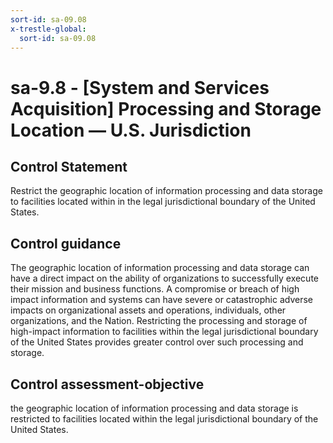 ```yaml
---
sort-id: sa-09.08
x-trestle-global:
  sort-id: sa-09.08
---
```


# sa-9.8 - \[System and Services Acquisition\] Processing and Storage Location — U.S. Jurisdiction

## Control Statement

Restrict the geographic location of information processing and data storage to facilities located within in the legal jurisdictional boundary of the United States.

## Control guidance

The geographic location of information processing and data storage can have a direct impact on the ability of organizations to successfully execute their mission and business functions. A compromise or breach of high impact information and systems can have severe or catastrophic adverse impacts on organizational assets and operations, individuals, other organizations, and the Nation. Restricting the processing and storage of high-impact information to facilities within the legal jurisdictional boundary of the United States provides greater control over such processing and storage.

## Control assessment-objective

the geographic location of information processing and data storage is restricted to facilities located within the legal jurisdictional boundary of the United States.
